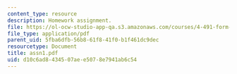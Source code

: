 ```yaml
---
content_type: resource
description: Homework assignment.
file: https://ol-ocw-studio-app-qa.s3.amazonaws.com/courses/4-491-form-finding-and-structural-optimization-gaudi-workshop-fall-2004/d10c6ad8434507aee5078e7941ab6c54_assn1.pdf
file_type: application/pdf
parent_uid: 5fba6dfb-56b8-61f8-41f0-b1f461dc9dec
resourcetype: Document
title: assn1.pdf
uid: d10c6ad8-4345-07ae-e507-8e7941ab6c54
---
```

